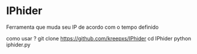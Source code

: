 # IPhider
Ferramenta que muda seu IP de acordo com o tempo definido

como usar ?
git clone https://github.com/kreepxs/IPhider
cd IPhider
python iphider.py
